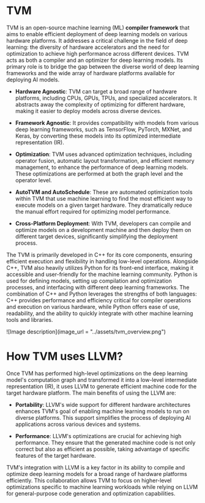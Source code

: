 # TVM

TVM is an open-source machine learning (ML) **compiler framework** that aims to enable efficient deployment of deep learning models on various hardware platforms. It addresses a critical challenge in the field of deep learning: the diversity of hardware accelerators and the need for optimization to achieve high performance across different devices. TVM acts as both a compiler and an optimizer for deep learning models. Its primary role is to bridge the gap between the diverse world of deep learning frameworks and the wide array of hardware platforms available for deploying AI models.

- **Hardware Agnostic**: TVM can target a broad range of hardware platforms, including CPUs, GPUs, TPUs, and specialized accelerators. It abstracts away the complexity of optimizing for different hardware, making it easier to deploy models across diverse devices.

- **Framework Agnostic**: It provides compatibility with models from various deep learning frameworks, such as TensorFlow, PyTorch, MXNet, and Keras, by converting these models into its optimized intermediate representation (IR).

- **Optimization**:  TVM uses advanced optimization techniques, including operator fusion, automatic layout transformation, and efficient memory management, to enhance the performance of deep learning models. These optimizations are performed at both the graph level and the operator level.

- **AutoTVM and AutoSchedule**: These are automated optimization tools within TVM that use machine learning to find the most efficient way to execute models on a given target hardware. They dramatically reduce the manual effort required for optimizing model performance.

- **Cross-Platform Deployment**: With TVM, developers can compile and optimize models on a development machine and then deploy them on different target devices, significantly simplifying the deployment process.

The TVM is primarily developed in C++ for its core components, ensuring efficient execution and flexibility in handling low-level operations. Alongside C++, TVM also heavily utilizes Python for its front-end interface, making it accessible and user-friendly for the machine learning community. Python is used for defining models, setting up compilation and optimization processes, and interfacing with different deep learning frameworks. The combination of C++ and Python leverages the strengths of both languages: C++ provides performance and efficiency critical for compiler operations and execution on various hardware, while Python offers ease of use, readability, and the ability to quickly integrate with other machine learning tools and libraries.

![Image description](image_url = "../assets/tvm_overview.png")

# How TVM uses LLVM?

Once TVM has performed high-level optimizations on the deep learning model's computation graph and transformed it into a low-level intermediate representation (IR), it uses LLVM to generate efficient machine code for the target hardware platform. The main benefits of using the LLVM are:

- **Portability**: LLVM's wide support for different hardware architectures enhances TVM's goal of enabling machine learning models to run on diverse platforms. This support simplifies the process of deploying AI applications across various devices and systems.

- **Performance**: LLVM's optimizations are crucial for achieving high performance. They ensure that the generated machine code is not only correct but also as efficient as possible, taking advantage of specific features of the target hardware.

TVM's integration with LLVM is a key factor in its ability to compile and optimize deep learning models for a broad range of hardware platforms efficiently. This collaboration allows TVM to focus on higher-level optimizations specific to machine learning workloads while relying on LLVM for general-purpose code generation and optimization capabilities.

